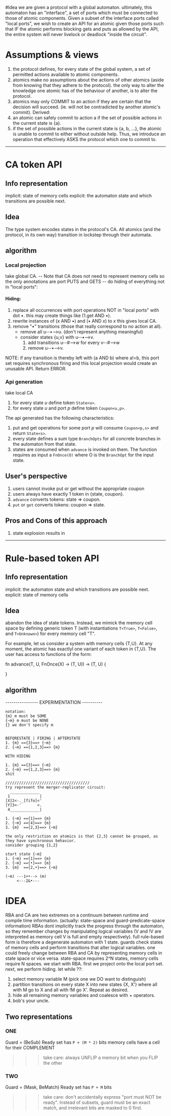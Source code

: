 #Idea
we are given a protocol with a global automaton.
ultimately, this automaton has an "interface", a set of ports which must be 
connected to those of atomic components.
Given a subset of the interface ports called "local ports", we wish to create an
API for an atomic given those ports such that IF the atomic performs blocking
gets and puts as allowed by the API, the entire system will never livelock or 
deadlock "inside the circuit".

# Assumptions & views
1. the protocol defines, for every state of the global system, a set of permitted
	actions available to atomic components.
2. atomics make no assumptions about the actions of other atomics (aside from
	knowing that they adhere to the protocol). the only way to alter the knowledge
	one atomic has of the behaviour of another, is to alter the protocol.
2. atomics may only COMMIT to an action if they are certain that the decision
	will succeed. (ie. will not be contradicted by another atomic's commit).
Derived:
1. an atomic can safely commit to action a if the set of possible actions in
	the current state is {a}.
2. if the set of possible actions in the current state is {a, b, ...}, the atomic
	is unable to commit to either without outside help. Thus, we introduce an
	operation that effectively ASKS the protocol which one to commit to.

----------------------------
# CA token API
## Info representation
implicit: state of memory cells
explicit: the automaton state and which transitions are possible next.

## Idea
The type system encodes states in the protocol's CA.
All atomics (and the protocol, in its own way) transition in lockstep through
their automata. 

## algorithm
### Local projection
take global CA.
-- Note that CA does not need to represent memory cells so the
	only annotations are port PUTS and GETS
-- do hiding of everything not in "local ports":

#### Hiding:
1. replace all occurrences with port operations NOT in "local ports" with dot •.
	this may create things like (1.get AND •). 
2. rewrite instances of (_x_ AND •) and (• AND _x_) to _x_
this gives local CA.
3. remove "•" transitions (those that really correspond to no action at all).
	* remove all u--•-->u. (don't represent anything meaningful)
	* consider states {u,v} with u--•-->v.
		1. add transitions u--#-->w for every v--#-->w
		2. remove u--•-->v.

NOTE: if any transition is thereby left with (a AND b) where a!=b, this port set
requires synchronous firing and this local projection would create an unusable API.
Return ERROR.

### Api generation
take local CA
1. for every state _u_ define token `State<u>`.
2. for every state _u_ and port _p_ define token `Coupon<u,p>`.

The api generated has the following characteristics:
1. put and get operations for some port _p_ will consume `Coupon<p,s>` and return `State<s>`.
2. every state defines a sum type `BranchOpts` for all concrete branches in the
	automaton from that state.
2. states are consumed when `advance` is invoked on them. The function requires
	as input a `FnOnce(O)` where O is the `BranchOpt` for the input state.

## User's perspective
1. users cannot invoke put or get without the appropriate coupon
2. users always have exactly 1 token in {state, coupon}.
3. `advance` converts tokens: state => coupon.
4. `put` or `get` converts tokens: coupon => state.

## Pros and Cons of this approach
1. state explosion results in 

-------------------------------------------------------------------------

# Rule-based token API

## Info representation
implicit: the automaton state and which transitions are possible next.
explicit: state of memory cells

## Idea
abandon the idea of state tokens. Instead, we mimick the memory cell space by
defining generic token T (with instantiations `T<True>`, `T<False>`, and
`T<Unknown>`) for every memory cell "T".

For example, let us consider a system with memory cells {T,U}.
At any moment, the atomic has exactlyl one variant of each token in {T,U}.
The user has access to functions of the form:

fn advance(T<?>, U<?>, FnOnce(X) -> (T<?>, U<?>)) -> (T<?>, U<?>) {
	
}




## algorithm


---------------- EXPERIMENTATION ----------

```
notation:
{m}	m must be SOME
{~m} m must be NONE
{} we don't specify m


BEFORESTATE | FIRING | AFTERSTATE
1. {m} =={3}==> {~m}
2. {~m} =={1,2,3}==> {m}

WITH HIDING

1. {m} =={3}==> {~m}
2. {~m} =={1,2,3}==> {m}
shit

/////////////////////////////////////
try represent the merger-replicator circuit:
  _____________
 1             |
[X]2<-._[fifo]<' 
[Y]3<-'       <.
 4_____________|
 
1. {~m} =={1}==> {m}
2. {~m} =={4}==> {m}
3. {m}  =={2,3}==> {~m}

the only restriction on atomics is that {2,3} cannot be grouped, as they have synchronous behavior.
consider grouping {1,2}

start state {~m}
1. {~m} =={1}==> {m}
2. {~m} =={•}==> {m}
3. {m}  =={2,•}==> {~m}

(~m) ---1+•--> (m)
     <---2&•---
```

# IDEA
RBA and CA are two extremes on a continuum between runtime and compile time information.
(actually: state-space and guard-predicate-space information)
RBAs dont implicitly track the progress through the automaton, so they remember 
changes by manipulating logical variables (V and !V are interpreted
as memory cell V is full and empty respectively).
full rule-based form is therefore a degenerate automaton with 1 state. guards check states of memory cells and perform transitions that alter logical variables.
one could freely change between RBA and CA by representing memory cells
in state space or vice versa. state-space requires 2^N states, memory
cells require N spaces.
we start with RBA. first we project onto the local port set. next, we perform
hiding. let 
while ??:
1. select memory variable M (pick one we DO want to distinguish)
2. partition transitions on every state X into new states {X, X'} where
	all with M go to X and all with !M go X'.
	Repeat as desired.
3. hide all remaining memory variables and coalesce with + operators.
4. bob's your uncle.

## Two representations
### ONE
Guard = (BeSub)
Ready set has `P + (M * 2)` bits
memory cells have a cell for their COMPLEMENT
>>> take care: always UNFLIP a memory bit when you FLIP the other 

### TWO
Guard = (Mask, BeMatch)
Ready set has `P + M` bits
>>> take care: don't accidentally express "port must NOT be ready".
Instead of subsets, guard must be an exact match, and irrelevant bits are masked to 0 first.